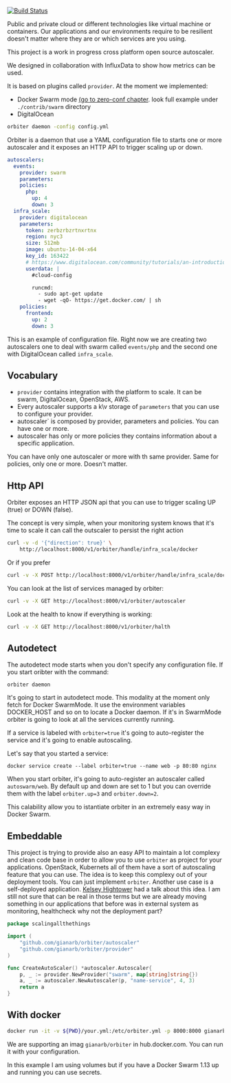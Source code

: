 [![Build
Status](https://travis-ci.org/gianarb/orbiter.svg?branch=master)](https://travis-ci.org/gianarb/orbiter)

Public and private cloud or different technologies like virtual machine or
containers. Our applications and our environments require to be resilient
doesn't matter where they are or which services are you using.

This project is a work in progress cross platform open source autoscaler.

We designed in collaboration with InfluxData to show how metrics can be used.

It is based on plugins called `provider`. At the moment we implemented:

* Docker Swarm mode [(go to zero-conf
  chapter](https://github.com/gianarb/orbiter#autodetect). look full example
  under `./contrib/swarm` directory
* DigitalOcean



```sh
orbiter daemon -config config.yml
```
Orbiter is a daemon that use a YAML configuration file to starts one or more
autoscaler and it exposes an HTTP API to trigger scaling up or down.

```yaml
autoscalers:
  events:
    provider: swarm
    parameters:
    policies:
      php:
        up: 4
        down: 3
  infra_scale:
    provider: digitalocean
    parameters:
      token: zerbzrbzrtnxrtnx
      region: nyc3
      size: 512mb
      image: ubuntu-14-04-x64
      key_id: 163422
      # https://www.digitalocean.com/community/tutorials/an-introduction-to-cloud-config-scripting
      userdata: |
        #cloud-config

        runcmd:
          - sudo apt-get update
          - wget -qO- https://get.docker.com/ | sh
    policies:
      frontend:
        up: 2
        down: 3
```
This is an example of configuration file. Right now we are creating two
autoscalers one to deal with swarm called `events/php` and the second one with
DigitalOcean called `infra_scale`.

## Vocabulary

* `provider` contains integration with the platform to scale. It can be swarm,
  DigitalOcean, OpenStack, AWS.
* Every autoscaler supports a k\v storage of `parameters` that you can use to
  configure your provider.
* autoscaler` is composed by provider, parameters and policies. You can have
  one or more.
* autoscaler has only or more policies they contains information about a
  specific application.

You can have only one autoscaler or more with th same provider. Same for
policies, only one or more. Doesn't matter.

## Http API
Orbiter exposes an HTTP JSON api that you can use to trigger scaling UP (true)
or DOWN (false).

The concept is very simple, when your monitoring system knows that it's time to
scale it can call the outscaler to persist the right action

```sh
curl -v -d '{"direction": true}' \
    http://localhost:8000/v1/orbiter/handle/infra_scale/docker
```
Or if you prefer

```sh
curl -v -X POST http://localhost:8000/v1/orbiter/handle/infra_scale/docker/up
```

You can look at the list of services managed by orbiter:

```sh
curl -v -X GET http://localhost:8000/v1/orbiter/autoscaler
```

Look at the health to know if everything is working:

```sh
curl -v -X GET http://localhost:8000/v1/orbiter/halth
```

## Autodetect
The autodetect mode starts when you don't specify any configuration file.
If you start oribter with the command:

```
orbiter daemon
```

It's going to start in autodetect mode. This modality at the moment only fetch
for Docker SwarmMode. It use the environment variables DOCKER_HOST and so on to
locate a Docker daemon. If it's in SwarmMode orbiter is going to look at all the
services currently running.

If a service is labeled with `orbiter=true` it's going to auto-register the
service and it's going to enable autoscaling.

Let's say that you started a service:

```
docker service create --label orbiter=true --name web -p 80:80 nginx
```
When you start orbiter, it's going to auto-register an autoscaler called
`autoswarm/web`. By default up and down are set to 1 but you can override
them with the label `orbiter.up=3` and `orbiter.down=2`.

This calability allow you to istantiate orbiter in an extremely easy way in
Docker Swarm.

## Embeddable
This project is trying to provide also an easy API to maintain a lot complexy
and clean code base in order to allow you to use `orbiter` as project for your
applications.
OpenStack, Kubernets all of them have a sort of autoscaling feature that you can
use. The idea is to keep this complexy out of your deployment tools. You can
just implement `orbiter`.
Another use case is a self-deployed application. [Kelsey
Hightower](https://www.youtube.com/watch?v=nhmAyZNlECw) had a talk about this
idea. I am still not sure that can be real in those terms but we are already
moving something in our applications that before was in external system as
monitoring, healthcheck why not the deployment part?

```go
package scalingallthethings

import (
	"github.com/gianarb/orbiter/autoscaler"
	"github.com/gianarb/orbiter/provider"
)

func CreateAutoScaler() *autoscaler.Autoscaler{
    p, _ := provider.NewProvider("swarm", map[string]string{})
    a, _ := autoscaler.NewAutoscaler(p, "name-service", 4, 3)
    return a
}
```

## With docker

```sh
docker run -it -v ${PWD}/your.yml:/etc/orbiter.yml -p 8000:8000 gianarb/orbiter daemon
```
We are supporting an imag `gianarb/orbiter` in hub.docker.com. You can run it
with your configuration.

In this example I am using volumes but if you have a Docker Swarm 1.13 up and
running you can use secrets.

